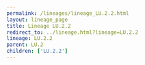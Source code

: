 ```yaml
---
permalink: /lineages/lineage_LU.2.2.html
layout: lineage_page
title: Lineage LU.2.2
redirect_to: ../lineage.html?lineage=LU.2.2
lineage: LU.2.2
parent: LU.2
children: ['LU.2.2']
---
```

